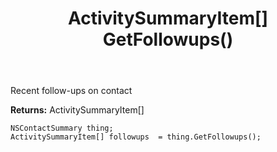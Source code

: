 ﻿---
uid: crmscript_ref_NSContactSummary_GetFollowups
title: ActivitySummaryItem[] GetFollowups()
intellisense: NSContactSummary.GetFollowups
keywords: NSContactSummary, GetFollowups
so.topic: reference
---

Recent follow-ups on contact

**Returns:** ActivitySummaryItem[]


```crmscript
NSContactSummary thing;
ActivitySummaryItem[] followups  = thing.GetFollowups();
```


